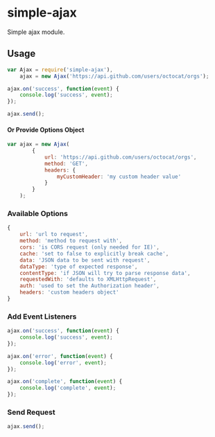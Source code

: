 # simple-ajax

Simple ajax module.


## Usage

``` javascript
var Ajax = require('simple-ajax'),
    ajax = new Ajax('https://api.github.com/users/octocat/orgs');

ajax.on('success', function(event) {
    console.log('success', event);
});

ajax.send();
```

#### Or Provide Options Object

``` javascript
var ajax = new Ajax(
        {
            url: 'https://api.github.com/users/octocat/orgs',
            method: 'GET',
            headers: {
                myCustomHeader: 'my custom header value'
            }
        }
    );
```

### Available Options

``` javascript
{
    url: 'url to request',
    method: 'method to request with',
    cors: 'is CORS request (only needed for IE)',
    cache: 'set to false to explicitly break cache',
    data: 'JSON data to be sent with request',
    dataType: 'type of expected response',
    contentType: 'if JSON will try to parse response data',
    requestedWith: 'defaults to XMLHttpRequest',
    auth: 'used to set the Authorization header',
    headers: 'custom headers object'
}
```

### Add Event Listeners

``` javascript
ajax.on('success', function(event) {
    console.log('success', event);
});

ajax.on('error', function(event) {
    console.log('error', event);
});

ajax.on('complete', function(event) {
    console.log('complete', event);
});
```

### Send Request

``` javascript
ajax.send();
```